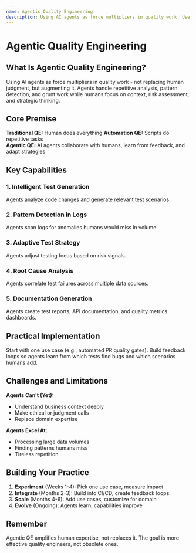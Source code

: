 ```yaml
---
name: Agentic Quality Engineering
description: Using AI agents as force multipliers in quality work. Use when designing autonomous testing systems, implementing PACT principles, or scaling quality engineering with intelligent agents.
---
```


# Agentic Quality Engineering

## What Is Agentic Quality Engineering?

Using AI agents as force multipliers in quality work - not replacing human judgment, but augmenting it. Agents handle repetitive analysis, pattern detection, and grunt work while humans focus on context, risk assessment, and strategic thinking.

## Core Premise

**Traditional QE:** Human does everything
**Automation QE:** Scripts do repetitive tasks  
**Agentic QE:** AI agents collaborate with humans, learn from feedback, and adapt strategies

## Key Capabilities

### 1. Intelligent Test Generation
Agents analyze code changes and generate relevant test scenarios.

### 2. Pattern Detection in Logs
Agents scan logs for anomalies humans would miss in volume.

### 3. Adaptive Test Strategy
Agents adjust testing focus based on risk signals.

### 4. Root Cause Analysis
Agents correlate test failures across multiple data sources.

### 5. Documentation Generation
Agents create test reports, API documentation, and quality metrics dashboards.

## Practical Implementation

Start with one use case (e.g., automated PR quality gates). Build feedback loops so agents learn from which tests find bugs and which scenarios humans add.

## Challenges and Limitations

**Agents Can't (Yet):**
- Understand business context deeply
- Make ethical or judgment calls
- Replace domain expertise

**Agents Excel At:**
- Processing large data volumes
- Finding patterns humans miss
- Tireless repetition

## Building Your Practice

1. **Experiment** (Weeks 1-4): Pick one use case, measure impact
2. **Integrate** (Months 2-3): Build into CI/CD, create feedback loops
3. **Scale** (Months 4-6): Add use cases, customize for domain
4. **Evolve** (Ongoing): Agents learn, capabilities improve

## Remember

Agentic QE amplifies human expertise, not replaces it. The goal is more effective quality engineers, not obsolete ones.
